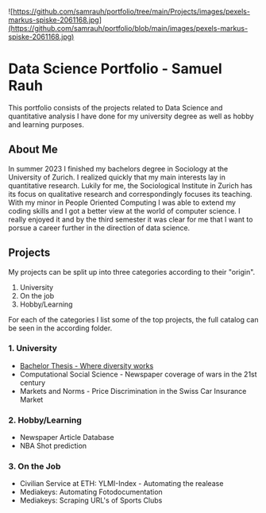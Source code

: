 ![https://github.com/samrauh/portfolio/tree/main/Projects/images/pexels-markus-spiske-2061168.jpg](https://github.com/samrauh/portfolio/blob/main/images/pexels-markus-spiske-2061168.jpg)
# Data Science Portfolio - Samuel Rauh

This portfolio consists of the projects related to Data Science and quantitative analysis I have done for my university degree as well as hobby and learning purposes.

## About Me

In summer 2023 I finished my bachelors degree in Sociology at the University of Zurich. I realized quickly that my main interests lay in quantitative research. Lukily for me, the Sociological Institute in Zurich has its focus on qualitative research and correspondingly focuses its teaching.
With my minor in People Oriented Computing I was able to extend my coding skills and I got a better view at the world of computer science. I really enjoyed it and by the third semester it was clear for me that I want to porsue a career further in the direction of data science.

## Projects

My projects can be split up into three categories according to their "origin".

1. University
2. On the job
3. Hobby/Learning

For each of the categories I list some of the top projects, the full catalog can be seen in the according folder.

### 1. University

* [Bachelor Thesis - Where diversity works](https://github.com/samrauh/portfolio/tree/main/Projects/University/Bachelor-Thesis)
* Computational Social Science - Newspaper coverage of wars in the 21st century
* Markets and Norms - Price Discrimination in the Swiss Car Insurance Market

### 2. Hobby/Learning
* Newspaper Article Database
* NBA Shot prediction 

### 3. On the Job

* Civilian Service at ETH: YLMI-Index - Automating the realease
* Mediakeys: Automating Fotodocumentation
* Mediakeys: Scraping URL's of Sports Clubs
